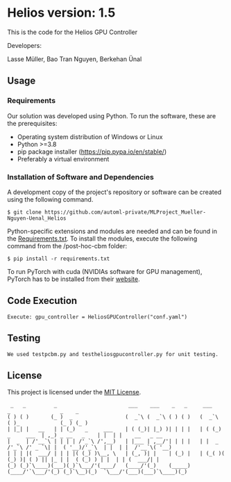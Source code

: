 # Helios version: 1.5


This is the code for the Helios GPU Controller

Developers:

Lasse Müller, Bao Tran Nguyen, Berkehan Ünal

## Usage
### Requirements
Our solution was developed using Python. To run the software, these are the prerequisites:
* Operating system distribution of Windows or Linux
* Python >=3.8
* pip package installer (https://pip.pypa.io/en/stable/)
* Preferably a virtual environment

### Installation of Software and Dependencies
A development copy of the project's repository or software can be created using the following command.
```
$ git clone https://github.com/automl-private/MLProject_Mueller-Nguyen-Uenal_Helios
```

Python-specific extensions and modules are needed and can be found in the [Requirements.txt](./).
To install the modules, execute the following command from the /post-hoc-cbm folder:
```
$ pip install -r requirements.txt
```
To run PyTorch with cuda (NVIDIAs software for GPU management), PyTorch has to be installed from their [website](https://pytorch.org/get-started/locally/).


## Code Execution ##

```
Execute: gpu_controller = HeliosGPUController("conf.yaml")
```



## Testing ##
```
We used testpcbm.py and testheliosgpucontroller.py for unit testing.
```


## License ##

This project is licensed under the [MIT License](./LICENSE.md).

```
 _   _         _                       ___    ___    _   _     ___                  _                _    _                
( ) ( )       (_ )  _                 (  _`\ (  _`\ ( ) ( )   (  _`\               ( )_             (_ ) (_ )              
| |_| |   __   | | (_)   _     ___    | ( (_)| |_) )| | | |   | ( (_)   _     ___  | ,_) _ __   _    | |  | |    __   _ __ 
|  _  | /'__`\ | | | | /'_`\ /',__)   | |___ | ,__/'| | | |   | |  _  /'_`\ /' _ `\| |  ( '__)/'_`\  | |  | |  /'__`\( '__)
| | | |(  ___/ | | | |( (_) )\__, \   | (_, )| |    | (_) |   | (_( )( (_) )| ( ) || |_ | |  ( (_) ) | |  | | (  ___/| |   
(_) (_)`\____)(___)(_)`\___/'(____/   (____/'(_)    (_____)   (____/'`\___/'(_) (_)`\__)(_)  `\___/'(___)(___)`\____)(_)                                                                                                                                                                                                                                                
```
